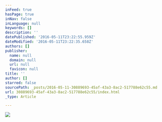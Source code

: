 ```yaml
---
inFeed: true
hasPage: true
inNav: false
inLanguage: null
keywords: []
description: ''
datePublished: '2016-05-11T23:22:55.959Z'
dateModified: '2016-05-11T23:22:35.658Z'
authors: []
publisher:
  name: null
  domain: null
  url: null
  favicon: null
title: ''
author: []
starred: false
sourcePath: _posts/2016-05-11-30889693-45af-43a3-8ac2-517788e62c55.md
url: 30889693-45af-43a3-8ac2-517788e62c55/index.html
_type: Article

---
```

![](https://the-grid-user-content.s3-us-west-2.amazonaws.com/41b17d30-6630-4ad0-a582-fe246ad962be.jpg)